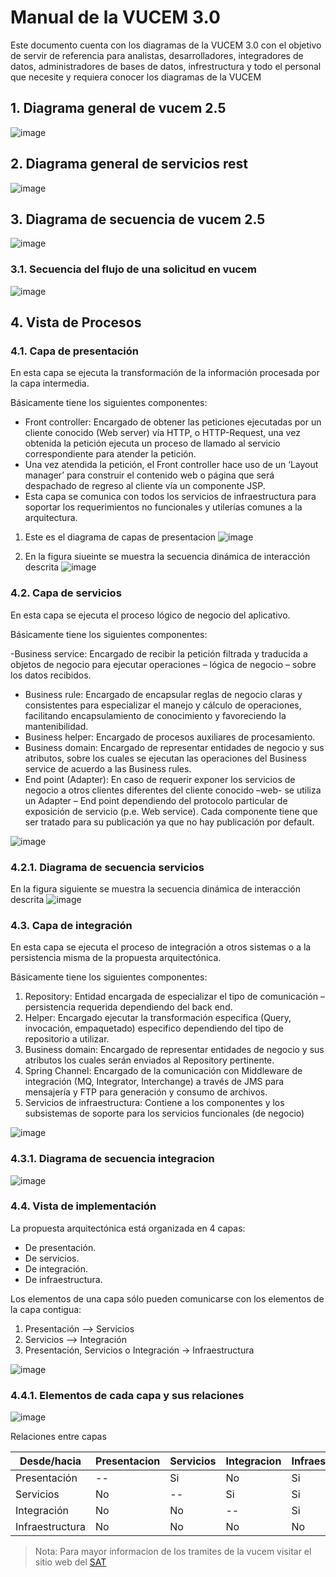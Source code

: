 # **Manual de la VUCEM 3.0**

Este documento cuenta con los diagramas de la VUCEM 3.0 con el objetivo de servir de referencia para analistas, desarrolladores, integradores de datos, administradores de bases de datos, infrestructura y todo el personal que necesite y requiera conocer los diagramas de la VUCEM

## 1. Diagrama general de vucem 2.5
![image](https://github.com/user-attachments/assets/aa3db512-9a09-4680-a878-cff071aad7b6)


## 2. Diagrama general de servicios rest
![image](https://github.com/user-attachments/assets/d2d116b8-2701-4855-a021-3cbee077b3c1)

## 3. Diagrama de secuencia de vucem 2.5
![image](https://github.com/user-attachments/assets/38369949-cfd3-4378-9195-2cdebcad876c)


### 3.1. Secuencia del flujo de una solicitud en vucem
![image](https://github.com/user-attachments/assets/496d08d8-b15f-48f4-9a19-3f59b034848f)

## 4. Vista de Procesos

### 4.1. Capa de presentación
En esta capa se ejecuta la transformación de la información procesada por la capa intermedia.

Básicamente tiene los siguientes componentes:

- Front controller: Encargado de obtener las peticiones ejecutadas por un cliente conocido (Web server) vía HTTP, o HTTP-Request, una vez obtenida la petición ejecuta un proceso de llamado al servicio correspondiente para atender la petición.
- Una vez atendida la petición, el Front controller hace uso de un ‘Layout manager’ para construir el contenido web o página que será despachado de regreso al cliente vía un componente JSP.
- Esta capa se comunica con todos los servicios de infraestructura para soportar los requerimientos no funcionales y utilerías comunes a la arquitectura.

1. Este es el diagrama de capas de presentacion
![image](https://github.com/user-attachments/assets/07a9bbc2-a5b2-4db7-a299-41c80ed34862)

2. En la figura siueinte se muestra la secuencia dinámica de interacción descrita
![image](https://github.com/user-attachments/assets/0584cb37-8566-4d73-9aec-2fdb56c439b4)

### 4.2. Capa de servicios
En esta capa se ejecuta el proceso lógico de negocio del aplicativo.

Básicamente tiene los siguientes componentes:

-Business service: Encargado de recibir la petición filtrada y traducida a objetos de negocio para ejecutar operaciones – lógica de negocio – sobre los datos recibidos.
- Business rule: Encargado de encapsular reglas de negocio claras y consistentes para especializar el manejo y cálculo de operaciones, facilitando encapsulamiento de conocimiento y favoreciendo la mantenibilidad.
- Business helper: Encargado de procesos auxiliares de procesamiento.
- Business domain: Encargado de representar entidades de negocio y sus atributos, sobre los cuales se ejecutan las operaciones del Business service de acuerdo a las Business rules.
- End point (Adapter): En caso de requerir exponer los servicios de negocio a otros clientes diferentes del cliente conocido –web- se utiliza un Adapter – End point dependiendo del protocolo particular de exposición de servicio (p.e. Web service). Cada componente tiene que ser tratado para su publicación ya que no hay publicación por default.

![image](https://github.com/user-attachments/assets/535c60c7-8ef7-40a3-bd25-b2eadc85ba76)

### 4.2.1. Diagrama de secuencia servicios
En la figura siguiente se muestra la secuencia dinámica de interacción descrita
![image](https://github.com/user-attachments/assets/b5c0bc02-f1ec-49a6-9c30-6d5cba92c0c3)

### 4.3. Capa de integración
En esta capa se ejecuta el proceso de integración a otros sistemas o a la persistencia misma de la propuesta arquitectónica.

Básicamente tiene los siguientes componentes:

1. Repository: Entidad encargada de especializar el tipo de comunicación – persistencia requerida dependiendo del back end.
2. Helper: Encargado ejecutar la transformación especifica (Query, invocación, empaquetado) especifico dependiendo del tipo de repositorio a utilizar.
3. Business domain: Encargado de representar entidades de negocio y sus atributos los cuales serán enviados al Repository pertinente.
4. Spring Channel: Encargado de la comunicación con Middleware de integración (MQ, Integrator, Interchange) a través de JMS para mensajería y FTP para generación y consumo de archivos.
5. Servicios de infraestructura: Contiene a los componentes y los subsistemas de soporte para los servicios funcionales (de negocio)

![image](https://github.com/user-attachments/assets/aae62298-bafc-42ee-b7eb-faa16b2c009f)

### 4.3.1. Diagrama de secuencia integracion
![image](https://github.com/user-attachments/assets/bff5bca5-3071-4bde-ab03-c41483b8db94)

### 4.4. Vista de implementación
La propuesta arquitectónica está organizada en 4 capas:
- De presentación.
- De servicios.
- De integración.
- De infraestructura.

Los elementos de una capa sólo pueden comunicarse con los elementos de la capa contigua:
1. Presentación –> Servicios
2. Servicios –> Integración
3. Presentación, Servicios o Integración -> Infraestructura

![image](https://github.com/user-attachments/assets/b3d96b4e-e885-4eea-a6a2-41185a748cb9)

### 4.4.1. Elementos de cada capa y sus relaciones
![image](https://github.com/user-attachments/assets/40acbf31-d62d-4e4f-b415-0e608959ab6b)

Relaciones entre capas

| Desde/hacia     |Presentacion | Servicios | Integracion | Infraestructura |
|-----------------|-------------|-----------|-------------|-----------------|
| Presentación    | --          | Si        | No          | Si              |
| Servicios       | No          | --        | Si          | Si              |
| Integración     | No          | No        | --          | Si              |
| Infraestructura | No          | No        | No          | No              |


>Nota: Para mayor informacion de los tramites de la vucem visitar el sitio web del [SAT](https://www.sat.gob.mx/home)
